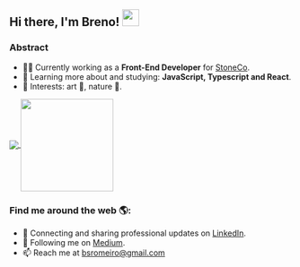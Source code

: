 ## Hi there, I'm Breno! <img src="https://raw.githubusercontent.com/iampavangandhi/iampavangandhi/master/gifs/Hi.gif" width="30px"></h2>

### Abstract

- 👨‍💻 Currently working as a **Front-End Developer** for [StoneCo](https://github.com/stone-payments).
- 🌱 Learning more about and studying: **JavaScript, Typescript and React**.
- 💙 Interests: art 🎨, nature 🌱.

<p align="left">
  <a href="https://github.com/anuraghazra/github-readme-stats">
    <img
      align="center"
      src="https://github-readme-stats.vercel.app/api/top-langs/?username=obrenoco&layout=compact"
    />
  </a>
  <a href="https://github.com/anuraghazra/github-readme-stats">
    <img
      align="center"
      height="165"
      src="https://github-readme-stats.vercel.app/api?username=obrenoco&count_private=true&show_icons=true&custom_title=Github%20Status&hide=issues"
    />
  </a>
</p>

### Find me around the web 🌎:

- 💼 Connecting and sharing professional updates on <a href="https://www.linkedin.com/in/brenoromeiro/">LinkedIn</a>.
- 🔭 Following me on <a href="https://medium.com/@obrenoco">Medium</a>.
- 📫 Reach me at <a href="bsromeiro@gmail.com">bsromeiro@gmail.com</a>
